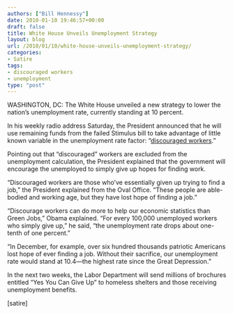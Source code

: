```yaml
---
authors: ["Bill Hennessy"]
date: 2010-01-10 19:46:57+00:00
draft: false
title: White House Unveils Unemployment Strategy
layout: blog
url: /2010/01/10/white-house-unveils-unemployment-strategy/
categories:
- Satire
tags:
- discouraged workers
- unemployment
type: "post"
---
```


WASHINGTON, DC: The White House unveiled a new strategy to lower the nation’s unemployment rate, currently standing at 10 percent.

 

In his weekly radio address Saturday, the President announced that he will use remaining funds from the failed Stimulus bill to take advantage of little known variable in the unemployment rate factor: “[discouraged workers](https://www.businessweek.com/news/2010-01-09/shrinking-u-s-labor-force-keeps-unemployment-rate-from-rising.html).”

 

Pointing out that “discouraged” workers are excluded from the unemployment calculation, the President explained that the government will encourage the unemployed to simply give up hopes for finding work.

 

“Discouraged workers are those who’ve essentially given up trying to find a job,” the President explained from the Oval Office. “These people are able-bodied and working age, but they have lost hope of finding a job.”

 

“Discourage workers can do more to help our economic statistics than Green Jobs,” Obama explained. “For every 100,000 unemployed workers who simply give up,” he said, “the unemployment rate drops about one-tenth of one percent.”

 

“In December, for example, over six hundred thousands patriotic Americans lost hope of ever finding a job. Without their sacrifice, our unemployment rate would stand at 10.4—the highest rate since the Great Depression.” 

 

In the next two weeks, the Labor Department will send millions of brochures entitled “Yes You Can Give Up” to homeless shelters and those receiving unemployment benefits.

 

 

[satire]
